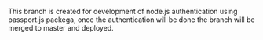 This branch is created for development of node.js authentication using passport.js packega, once the authentication will be done the branch will be merged to master and deployed.
